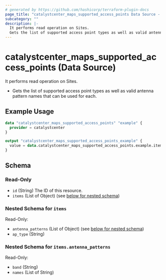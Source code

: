 ```yaml
---
# generated by https://github.com/hashicorp/terraform-plugin-docs
page_title: "catalystcenter_maps_supported_access_points Data Source - terraform-provider-catalystcenter"
subcategory: ""
description: |-
  It performs read operation on Sites.
  Gets the list of supported access point types as well as valid antenna pattern names that can be used for each.
---
```


# catalystcenter_maps_supported_access_points (Data Source)

It performs read operation on Sites.

- Gets the list of supported access point types as well as valid antenna pattern names that can be used for each.

## Example Usage

```terraform
data "catalystcenter_maps_supported_access_points" "example" {
  provider = catalystcenter
}

output "catalystcenter_maps_supported_access_points_example" {
  value = data.catalystcenter_maps_supported_access_points.example.items
}
```

<!-- schema generated by tfplugindocs -->
## Schema

### Read-Only

- `id` (String) The ID of this resource.
- `items` (List of Object) (see [below for nested schema](#nestedatt--items))

<a id="nestedatt--items"></a>
### Nested Schema for `items`

Read-Only:

- `antenna_patterns` (List of Object) (see [below for nested schema](#nestedobjatt--items--antenna_patterns))
- `ap_type` (String)

<a id="nestedobjatt--items--antenna_patterns"></a>
### Nested Schema for `items.antenna_patterns`

Read-Only:

- `band` (String)
- `names` (List of String)
